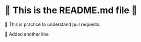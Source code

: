 # 🚀 This is the README.md file 🚀

🌟 This is practice to understand pull requests.

🌟 Added another line


